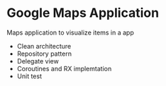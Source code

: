 # Google Maps Application 

Maps application to visualize items in a app

- Clean architecture 
- Repository pattern 
- Delegate view 
- Coroutines and RX implemtation 
- Unit test 
